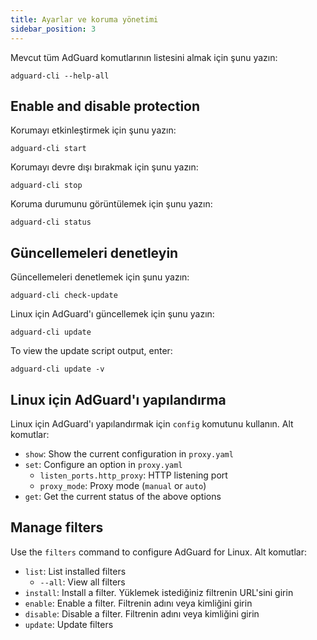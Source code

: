 ```yaml
---
title: Ayarlar ve koruma yönetimi
sidebar_position: 3
---
```


Mevcut tüm AdGuard komutlarının listesini almak için şunu yazın:

```
adguard-cli --help-all
```

## Enable and disable protection

Korumayı etkinleştirmek için şunu yazın:

```
adguard-cli start
```

Korumayı devre dışı bırakmak için şunu yazın:

```
adguard-cli stop
```

Koruma durumunu görüntülemek için şunu yazın:

```
adguard-cli status
```

## Güncellemeleri denetleyin

Güncellemeleri denetlemek için şunu yazın:

```
adguard-cli check-update
```

Linux için AdGuard'ı güncellemek için şunu yazın:

```
adguard-cli update
```

To view the update script output, enter:

```
adguard-cli update -v
```

## Linux için AdGuard'ı yapılandırma

Linux için AdGuard'ı yapılandırmak için `config` komutunu kullanın. Alt komutlar:

- `show`: Show the current configuration in `proxy.yaml`
- `set`: Configure an option in `proxy.yaml`
    - `listen_ports.http_proxy`: HTTP listening port
    - `proxy_mode`: Proxy mode (`manual` or `auto`)
- `get`: Get the current status of the above options

## Manage filters

Use the `filters` command to configure AdGuard for Linux. Alt komutlar:

- `list`: List installed filters
    - `--all`: View all filters
- `install`: Install a filter. Yüklemek istediğiniz filtrenin URL'sini girin
- `enable`: Enable a filter. Filtrenin adını veya kimliğini girin
- `disable`: Disable a filter. Filtrenin adını veya kimliğini girin
- `update`: Update filters
